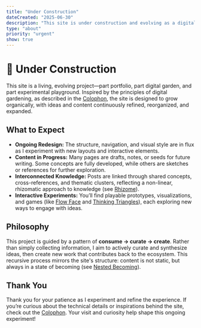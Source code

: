 ```yaml
---
title: "Under Construction"
dateCreated: "2025-06-30"
description: "This site is under construction and evolving as a digital garden."
type: "about"
priority: "urgent"
show: true
---
```


# 🚧 Under Construction

This site is a living, evolving project—part portfolio, part digital garden, and part
experimental playground. Inspired by the principles of digital gardening, as described in
the [Colophon](/posts/about-colophon), the site is designed to grow organically, with
ideas and content continuously refined, reorganized, and expanded.

## What to Expect

- **Ongoing Redesign:** The structure, navigation, and visual style are in flux as I
  experiment with new layouts and interactive elements.
- **Content in Progress:** Many pages are drafts, notes, or seeds for future writing.
  Some concepts are fully developed, while others are sketches or references for further
  exploration.
- **Interconnected Knowledge:** Posts are linked through shared concepts,
  cross-references, and thematic clusters, reflecting a non-linear, rhizomatic approach
  to knowledge (see [Rhizome](/posts/rhizome)).
- **Interactive Experiments:** You’ll find playable prototypes, visualizations, and
  games (like [Flow Face](/posts/flow-face) and [Thinking Triangles](/posts/thinking-triangles)),
  each exploring new ways to engage with ideas.

## Philosophy

This project is guided by a pattern of **consume → curate → create**. Rather than
simply collecting information, I aim to actively curate and synthesize ideas, then
create new work that contributes back to the ecosystem. This recursive process mirrors
  the site's structure: content is not static, but always in a state of becoming (see
  [Nested Becoming](/posts/nested-becoming)).

## Thank You

Thank you for your patience as I experiment and refine the experience. If you’re
curious about the technical details or inspirations behind the site, check out the
[Colophon](/posts/about-colophon). Your visit and curiosity help shape this ongoing
experiment!
